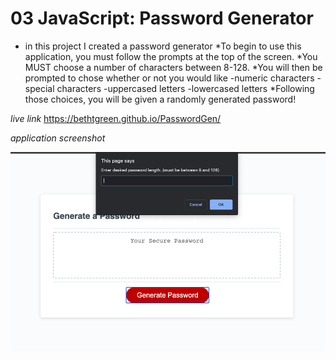# 03 JavaScript: Password Generator

* in this project I created a password generator 
*To begin to use this application, you must follow the prompts at the top of the screen. 
*You MUST choose a number of characters between 8-128.
*You will then be prompted to chose whether or not you would like
-numeric characters
-special characters
-uppercased letters
-lowercased letters
*Following those choices, you will be given a randomly generated password! 

*live link*
https://bethtgreen.github.io/PasswordGen/


*application screenshot* 

![Alt text](./assets/screenshot1.png "passwordgen snapshot")